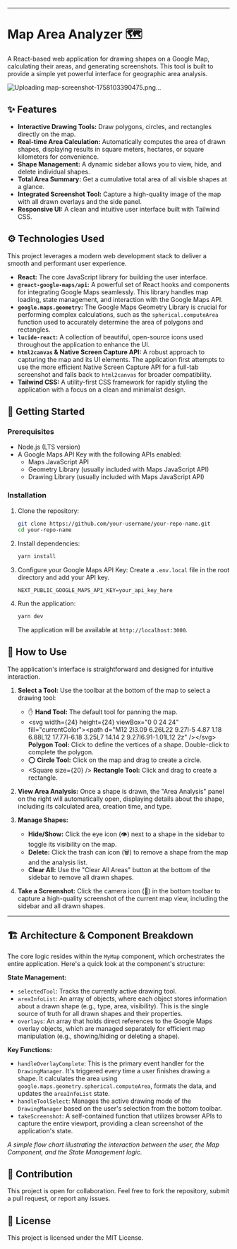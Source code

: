 -----

# Map Area Analyzer 🗺️

A React-based web application for drawing shapes on a Google Map, calculating their areas, and generating screenshots. This tool is built to provide a simple yet powerful interface for geographic area analysis.

![Uploading map-screenshot-1758103390475.png…]()

## ✨ Features

  * **Interactive Drawing Tools:** Draw polygons, circles, and rectangles directly on the map.
  * **Real-time Area Calculation:** Automatically computes the area of drawn shapes, displaying results in square meters, hectares, or square kilometers for convenience.
  * **Shape Management:** A dynamic sidebar allows you to view, hide, and delete individual shapes.
  * **Total Area Summary:** Get a cumulative total area of all visible shapes at a glance.
  * **Integrated Screenshot Tool:** Capture a high-quality image of the map with all drawn overlays and the side panel.
  * **Responsive UI:** A clean and intuitive user interface built with Tailwind CSS.

## ⚙️ Technologies Used

This project leverages a modern web development stack to deliver a smooth and performant user experience.

  * **React:** The core JavaScript library for building the user interface.
  * **`@react-google-maps/api`:** A powerful set of React hooks and components for integrating Google Maps seamlessly. This library handles map loading, state management, and interaction with the Google Maps API.
  * **`google.maps.geometry`:** The Google Maps Geometry Library is crucial for performing complex calculations, such as the `spherical.computeArea` function used to accurately determine the area of polygons and rectangles.
  * **`lucide-react`:** A collection of beautiful, open-source icons used throughout the application to enhance the UI.
  * **`html2canvas` & Native Screen Capture API:** A robust approach to capturing the map and its UI elements. The application first attempts to use the more efficient Native Screen Capture API for a full-tab screenshot and falls back to `html2canvas` for broader compatibility.
  * **Tailwind CSS:** A utility-first CSS framework for rapidly styling the application with a focus on a clean and minimalist design.

## 🚀 Getting Started

### Prerequisites

  * Node.js (LTS version)
  * A Google Maps API Key with the following APIs enabled:
      * Maps JavaScript API
      * Geometry Library (usually included with Maps JavaScript API)
      * Drawing Library (usually included with Maps JavaScript API)

### Installation

1.  Clone the repository:

    ```bash
    git clone https://github.com/your-username/your-repo-name.git
    cd your-repo-name
    ```

2.  Install dependencies:

    ```bash
    yarn install
    ```

3.  Configure your Google Maps API Key:
    Create a `.env.local` file in the root directory and add your API key.

    ```
    NEXT_PUBLIC_GOOGLE_MAPS_API_KEY=your_api_key_here
    ```

4.  Run the application:

    ```bash
    yarn dev
    ```

    The application will be available at `http://localhost:3000`.

## 🎨 How to Use

The application's interface is straightforward and designed for intuitive interaction.

1.  **Select a Tool:** Use the toolbar at the bottom of the map to select a drawing tool:

      * ✋ **Hand Tool:** The default tool for panning the map.
      * \<svg width={24} height={24} viewBox="0 0 24 24" fill="currentColor"\>\<path d="M12 2l3.09 6.26L22 9.27l-5 4.87 1.18 6.88L12 17.77l-6.18 3.25L7 14.14 2 9.27l6.91-1.01L12 2z" /\>\</svg\> **Polygon Tool:** Click to define the vertices of a shape. Double-click to complete the polygon.
      * ⭕ **Circle Tool:** Click on the map and drag to create a circle.
      * \<Square size={20} /\> **Rectangle Tool:** Click and drag to create a rectangle.

2.  **View Area Analysis:** Once a shape is drawn, the "Area Analysis" panel on the right will automatically open, displaying details about the shape, including its calculated area, creation time, and type.

3.  **Manage Shapes:**

      * **Hide/Show:** Click the eye icon (👁️) next to a shape in the sidebar to toggle its visibility on the map.
      * **Delete:** Click the trash can icon (🗑️) to remove a shape from the map and the analysis list.
      * **Clear All:** Use the "Clear All Areas" button at the bottom of the sidebar to remove all drawn shapes.

4.  **Take a Screenshot:** Click the camera icon (📸) in the bottom toolbar to capture a high-quality screenshot of the current map view, including the sidebar and all drawn shapes.

-----

## 🏗️ Architecture & Component Breakdown

The core logic resides within the `MyMap` component, which orchestrates the entire application. Here's a quick look at the component's structure:

**State Management:**

  * `selectedTool`: Tracks the currently active drawing tool.
  * `areaInfoList`: An array of objects, where each object stores information about a drawn shape (e.g., type, area, visibility). This is the single source of truth for all drawn shapes and their properties.
  * `overlays`: An array that holds direct references to the Google Maps overlay objects, which are managed separately for efficient map manipulation (e.g., showing/hiding or deleting a shape).

**Key Functions:**

  * `handleOverlayComplete`: This is the primary event handler for the `DrawingManager`. It's triggered every time a user finishes drawing a shape. It calculates the area using `google.maps.geometry.spherical.computeArea`, formats the data, and updates the `areaInfoList` state.
  * `handleToolSelect`: Manages the active drawing mode of the `DrawingManager` based on the user's selection from the bottom toolbar.
  * `takeScreenshot`: A self-contained function that utilizes browser APIs to capture the entire viewport, providing a clean screenshot of the application's state.

*A simple flow chart illustrating the interaction between the user, the Map Component, and the State Management logic.*

## 🤝 Contribution

This project is open for collaboration. Feel free to fork the repository, submit a pull request, or report any issues.

## 📝 License

This project is licensed under the MIT License.
